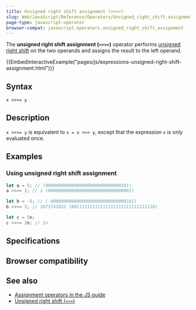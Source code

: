 ```yaml
---
title: Unsigned right shift assignment (>>>=)
slug: Web/JavaScript/Reference/Operators/Unsigned_right_shift_assignment
page-type: javascript-operator
browser-compat: javascript.operators.unsigned_right_shift_assignment
---
```




The **unsigned right shift assignment (`>>>=`)** operator performs [unsigned right shift](/Web/JavaScript/Reference/Operators/Unsigned_right_shift) on the two operands and assigns the result to the left operand.

{{EmbedInteractiveExample("pages/js/expressions-unsigned-right-shift-assignment.html")}}

## Syntax

```js-nolint
x >>>= y
```

## Description

`x >>>= y` is equivalent to `x = x >>> y`, except that the expression `x` is only evaluated once.

## Examples

### Using unsigned right shift assignment

```js
let a = 5; // (00000000000000000000000000000101)
a >>>= 2; // 1 (00000000000000000000000000000001)

let b = -5; // (-00000000000000000000000000000101)
b >>>= 2; // 1073741822 (00111111111111111111111111111110)

let c = 5n;
c >>>= 2n; // 1n
```

## Specifications



## Browser compatibility



## See also

- [Assignment operators in the JS guide](/Web/JavaScript/Guide/Expressions_and_operators#assignment_operators)
- [Unsigned right shift (`>>>`)](/Web/JavaScript/Reference/Operators/Unsigned_right_shift)
